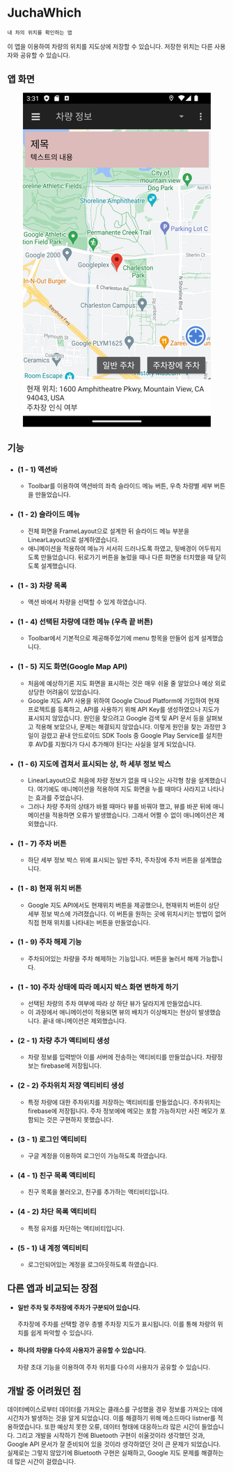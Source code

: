 JuchaWhich
===
`내 차의 위치를 확인하는 앱`

이 앱을 이용하여 차량의 위치를 지도상에 저장할 수 있습니다. 저장한 위치는 다른 사용자와 공유할 수 있습니다.


## 앱 화면

<center>
<img src="https://github.com/simjeehoon/JuchaWhich/blob/develop/preview.png?raw=true" title="주차위치 앱 화면" alt="goob"></img><br/>
</center>


## 기능
- ### (1 - 1) 액션바
    + Toolbar를 이용하여 액션바의 좌측 슬라이드 메뉴 버튼, 우측 차량별 세부 버튼을 만들었습니다.

- ### (1 - 2) 슬라이드 메뉴
    + 전체 화면을 FrameLayout으로 설계한 뒤 슬라이드 메뉴 부분을 LinearLayout으로 설계하였습니다.
    + 애니메이션을 적용하여 메뉴가 서서히 드러나도록 하였고, 뒷배경이 어두워지도록 만들었습니다. 뒤로가기 버튼을 눌렀을 때나 다른 화면을 터치했을 때 닫히도록 설계했습니다.

- ### (1 - 3) 차량 목록 
    + 액션 바에서 차량을 선택할 수 있게 하였습니다.

- ### (1 - 4) 선택된 차량에 대한 메뉴 (우측 끝 버튼) 
    + Toolbar에서 기본적으로 제공해주었기에 menu 항목을 만들어 쉽게 설계했습니다.

- ### (1 - 5) 지도 화면(Google Map API)
    + 처음에 예상하기론 지도 화면을 표시하는 것은 매우 쉬울 줄 알았으나 예상 외로 상당한 어려움이 있었습니다. 
    + Google 지도 API 사용을 위하여 Google Cloud Platform에 가입하여 현재 프로젝트를 등록하고, API를 사용하기 위해 API Key를 생성하였으나 지도가 표시되지 않았습니다. 원인을 찾으려고 Google 검색 및 API 문서 등을 살펴보고 적용해 보았으나, 문제는 해결되지 않았습니다. 이렇게 원인을 찾는 과정만 3일이 걸렸고 끝내 안드로이드 SDK Tools 중 Google Play Service를 설치한 후 AVD를 지웠다가 다시 추가해야 된다는 사실을 알게 되었습니다. 

- ### (1 - 6) 지도에 겹쳐서 표시되는 상, 하 세부 정보 박스 
    + LinearLayout으로 처음에 차량 정보가 없을 때 나오는 사각형 창을 설계했습니다. 여기에도 애니메이션을 적용하여 지도 화면을 누를 때마다 사라지고 나타나는 효과를 주었습니다. 
    + 그러나 차량 주차의 상태가 바뀔 때마다 뷰를 바꿔야 했고, 뷰를 바꾼 뒤에 애니메이션을 적용하면 오류가 발생했습니다. 그래서 어쩔 수 없이 애니메이션은 제외했습니다.

- ### (1 - 7) 주차 버튼
    + 하단 세부 정보 박스 위에 표시되는 일반 주차, 주차장에 주차 버튼을 설계했습니다.

- ### (1 - 8) 현재 위치 버튼
    + Google 지도 API에서도 현재위치 버튼을 제공했으나, 현재위치 버튼이 상단 세부 정보 박스에 가려졌습니다. 이 버튼을 원하는 곳에 위치시키는 방법이 없어 직접 현재 위치를 나타내는 버튼을 만들었습니다.

- ### (1 - 9) 주차 해제 기능
    + 주차되어있는 차량을 주차 해제하는 기능입니다. 버튼을 눌러서 해제 가능합니다.

- ### (1 - 10) 주차 상태에 따라 메시지 박스 화면 변하게 하기
    + 선택된 차량의 주차 여부에 따라 상 하단 뷰가 달라지게 만들었습니다.
    + 이 과정에서 애니메이션이 적용되면 뷰의 배치가 이상해지는 현상이 발생했습니다. 끝내 애니메이션은 제외했습니다.

- ### (2 - 1) 차량 추가 액티비티 생성
    + 차량 정보를 입력받아 이를 서버에 전송하는 액티비티를 만들었습니다. 차량정보는 firebase에 저장됩니다.

- ### (2 - 2) 주차위치 저장 액티비티 생성
    + 특정 차량에 대한 주차위치를 저장하는 액티비티를 만들었습니다. 주차위치는 firebase에 저장됩니다. 주차 정보에에 메모는 포함 가능하지만 사진 메모가 포함되는 것은 구현하지 못했습니다.

- ### (3 - 1) 로그인 액티비티
    + 구글 계정을 이용하여 로그인이 가능하도록 하였습니다.

- ### (4 - 1) 친구 목록 액티비티
    + 친구 목록을 불러오고, 친구를 추가하는 액티비티입니다.

- ### (4 - 2) 차단 목록 액티비티
    + 특정 유저를 차단하는 액티비티입니다.

- ### (5 - 1) 내 계정 액티비티
    + 로그인되어있는 계정을 로그아웃하도록 하였습니다.

## 다른 앱과 비교되는 장점
+ #### 일반 주차 및 주차장에 주차가 구분되어 있습니다.
    주차장에 주차를 선택할 경우 층별 주차장 지도가 표시됩니다. 이를 통해 차량의 위치를 쉽게 파악할 수 있습니다.
    
+ #### 하나의 차량을 다수의 사용자가 공유할 수 있습니다.
    차량 초대 기능을 이용하여 주차 위치를 다수의 사용자가 공유할 수 있습니다.


개발 중 어려웠던 점
---
 데이터베이스로부터 데이터를 가져오는 클래스를 구성했을 경우 정보를 가져오는 데에 시간차가 발생하는 것을 알게 되었습니다. 이를 해결하기 위해 메소드마다 listner를 적용하였습니다. 또한 예상치 못한 오류, 데이터 형태에 대응하느라 많은 시간이 들었습니다.
 그리고 개발을 시작하기 전에 Bluetooth 구현이 쉬울것이라 생각했던 것과, Google API 문서가 잘 준비되어 있을 것이라 생각하였던 것이 큰 문제가 되었습니다. 실제로는 그렇지 않았기에 Bluetooth 구현은 실패하고, Google 지도 문제를 해결하는데 많은 시간이 걸렸습니다.  
